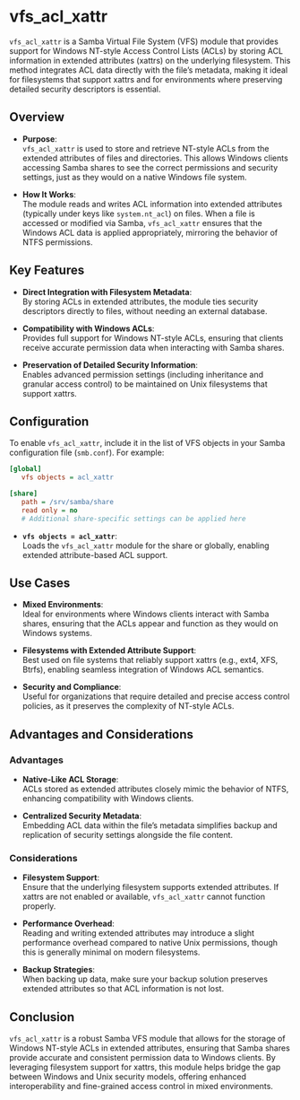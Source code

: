 # vfs_acl_xattr

`vfs_acl_xattr` is a Samba Virtual File System (VFS) module that provides support for Windows NT-style Access Control Lists (ACLs) by storing ACL information in extended attributes (xattrs) on the underlying filesystem. This method integrates ACL data directly with the file’s metadata, making it ideal for filesystems that support xattrs and for environments where preserving detailed security descriptors is essential.

## Overview

- **Purpose**:  
  `vfs_acl_xattr` is used to store and retrieve NT-style ACLs from the extended attributes of files and directories. This allows Windows clients accessing Samba shares to see the correct permissions and security settings, just as they would on a native Windows file system.

- **How It Works**:  
  The module reads and writes ACL information into extended attributes (typically under keys like `system.nt_acl`) on files. When a file is accessed or modified via Samba, `vfs_acl_xattr` ensures that the Windows ACL data is applied appropriately, mirroring the behavior of NTFS permissions.

## Key Features

- **Direct Integration with Filesystem Metadata**:  
  By storing ACLs in extended attributes, the module ties security descriptors directly to files, without needing an external database.

- **Compatibility with Windows ACLs**:  
  Provides full support for Windows NT-style ACLs, ensuring that clients receive accurate permission data when interacting with Samba shares.

- **Preservation of Detailed Security Information**:  
  Enables advanced permission settings (including inheritance and granular access control) to be maintained on Unix filesystems that support xattrs.

## Configuration

To enable `vfs_acl_xattr`, include it in the list of VFS objects in your Samba configuration file (`smb.conf`). For example:

```ini
[global]
   vfs objects = acl_xattr

[share]
   path = /srv/samba/share
   read only = no
   # Additional share-specific settings can be applied here
```

- **`vfs objects = acl_xattr`**:  
  Loads the `vfs_acl_xattr` module for the share or globally, enabling extended attribute-based ACL support.

## Use Cases

- **Mixed Environments**:  
  Ideal for environments where Windows clients interact with Samba shares, ensuring that the ACLs appear and function as they would on Windows systems.

- **Filesystems with Extended Attribute Support**:  
  Best used on file systems that reliably support xattrs (e.g., ext4, XFS, Btrfs), enabling seamless integration of Windows ACL semantics.

- **Security and Compliance**:  
  Useful for organizations that require detailed and precise access control policies, as it preserves the complexity of NT-style ACLs.

## Advantages and Considerations

### Advantages

- **Native-Like ACL Storage**:  
  ACLs stored as extended attributes closely mimic the behavior of NTFS, enhancing compatibility with Windows clients.
  
- **Centralized Security Metadata**:  
  Embedding ACL data within the file’s metadata simplifies backup and replication of security settings alongside the file content.

### Considerations

- **Filesystem Support**:  
  Ensure that the underlying filesystem supports extended attributes. If xattrs are not enabled or available, `vfs_acl_xattr` cannot function properly.

- **Performance Overhead**:  
  Reading and writing extended attributes may introduce a slight performance overhead compared to native Unix permissions, though this is generally minimal on modern filesystems.

- **Backup Strategies**:  
  When backing up data, make sure your backup solution preserves extended attributes so that ACL information is not lost.

## Conclusion

`vfs_acl_xattr` is a robust Samba VFS module that allows for the storage of Windows NT-style ACLs in extended attributes, ensuring that Samba shares provide accurate and consistent permission data to Windows clients. By leveraging filesystem support for xattrs, this module helps bridge the gap between Windows and Unix security models, offering enhanced interoperability and fine-grained access control in mixed environments.
